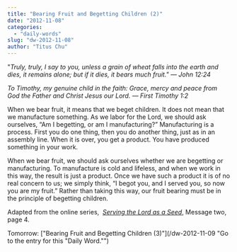 ```yaml
---
title: "Bearing Fruit and Begetting Children (2)"
date: "2012-11-08"
categories: 
  - "daily-words"
slug: "dw-2012-11-08"
author: "Titus Chu"
---
```


"_Truly, truly, I say to you, unless a grain of wheat falls into the earth and dies, it remains alone; but if it dies, it bears much fruit." — John 12:24_

_To Timothy, my genuine child in the faith: Grace, mercy and peace from God the Father and Christ Jesus our Lord._ _— First Timothy 1:2_

When we bear fruit, it means that we beget children. It does not mean that we manufacture something. As we labor for the Lord, we should ask ourselves, “Am I begetting, or am I manufacturing?” Manufacturing is a process. First you do one thing, then you do another thing, just as in an assembly line. When it is over, you get a product. You have produced something in your work.

When we bear fruit, we should ask ourselves whether we are begetting or manufacturing. To manufacture is cold and lifeless, and when we work in this way, the result is just a product. Once we have such a product it is of no real concern to us; we simply think, “I begot you, and I served you, so now you are my fruit.” Rather than taking this way, our fruit bearing must be in the principle of begetting children.

Adapted from the online series,  _[Serving the Lord as a Seed](/articles-serving-0007 "Go to the listing for this series of articles.")_, Message two, page 4.

Tomorrow: ["Bearing Fruit and Begetting Children (3)"](/dw-2012-11-09 "Go to the entry for this "Daily Word."")
